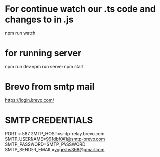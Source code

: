 # For continue watch our .ts code and changes to in .js
 npm run watch

# for running server 
npm run dev
npm run server
npm start

# Brevo from smtp mail
 https://login.brevo.com/


# SMTP CREDENTIALS
PORT = 587
SMTP_HOST=smtp-relay.brevo.com
SMTP_USERNAME=991dbf001@smtp-brevo.com
SMTP_PASSWORD=SMTP_PASSWORD
SMTP_SENDER_EMAIL=yogeshs368@gmail.com 




